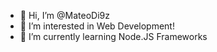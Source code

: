 - 👋 Hi, I’m @MateoDi9z
- 👀 I’m interested in Web Development!
- 🌱 I’m currently learning Node.JS Frameworks
